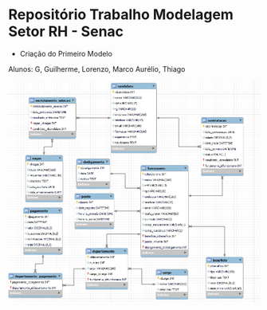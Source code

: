 # Repositório Trabalho Modelagem Setor RH - Senac

- Criação do Primeiro Modelo 

Alunos: G, Guilherme, Lorenzo, Marco Aurélio, Thiago

<img src="./img/modelo-01.png"/>